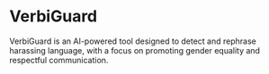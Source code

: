 # VerbiGuard
VerbiGuard is an AI-powered tool designed to detect and rephrase harassing language, with a focus on promoting gender equality and respectful communication.

